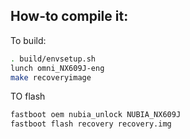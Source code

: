## How-to compile it:

To build:

```sh
. build/envsetup.sh
lunch omni_NX609J-eng
make recoveryimage
```

TO flash

```sh
fastboot oem nubia_unlock NUBIA_NX609J
fastboot flash recovery recovery.img
```
